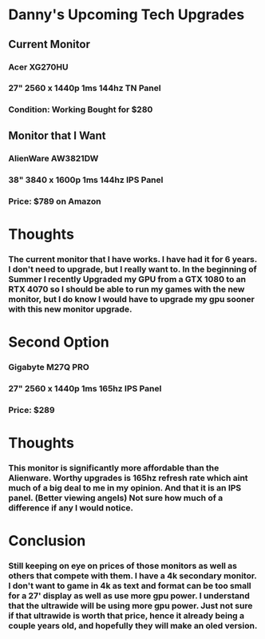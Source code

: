 # Danny's Upcoming Tech Upgrades
## Current Monitor
### Acer XG270HU
### 27" 2560 x 1440p 1ms 144hz TN Panel
### Condition: Working Bought for $280

## Monitor that I Want
### AlienWare AW3821DW
### 38" 3840 x 1600p 1ms 144hz IPS Panel
### Price: $789 on Amazon

##

# Thoughts
### The current monitor that I have works. I have had it for 6 years. I don't need to upgrade, but I really want to. In the beginning of Summer I recently Upgraded my GPU from a GTX 1080 to an RTX 4070 so I should be able to run my games with the new monitor, but I do know I would have to upgrade my gpu sooner with this new monitor upgrade. 

##

# Second Option

### Gigabyte M27Q PRO
### 27" 2560 x 1440p 1ms 165hz IPS Panel
### Price: $289

# Thoughts
### This monitor is significantly more affordable than the Alienware. Worthy upgrades is 165hz refresh rate which aint much of a big deal to me in my opinion. And that it is an IPS panel. (Better viewing angels) Not sure how much of a difference if any I would notice. 

# Conclusion
### Still keeping on eye on prices of those monitors as well as others that compete with them. I have a 4k secondary monitor. I don't want to game in 4k as text and format can be too small for a 27' display as well as use more gpu power. I understand that the ultrawide will be using more gpu power. Just not sure if that ultrawide is worth that price, hence it already being a couple years old, and hopefully they will make an oled version.


